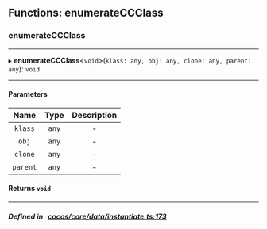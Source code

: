 ## Functions: enumerateCCClass

### enumerateCCClass


___
▸ **enumerateCCClass**<`void`\>(`klass: any, obj: any, clone: any, parent: any`): `void`
___


#### Parameters

| Name | Type | Description |
| :------: | :------: | :------: |
| `klass` | `any` | - |
| `obj` | `any` | - |
| `clone` | `any` | - |
| `parent` | `any` | - |

#### Returns `void` 
___


##### Defined in &nbsp;   [cocos/core/data/instantiate.ts:173](https://github.com/cocos-creator/engine/blob/c7bf6b8a9/cocos/core/data/instantiate.ts#L173)&nbsp;
